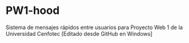 PW1-hood
========

Sistema de mensajes rápidos entre usuarios para Proyecto Web 1 de la Universidad Cenfotec
[Editado desde GitHub en Windows]